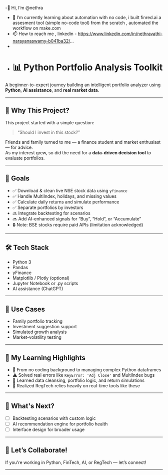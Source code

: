 -👋 Hi, I’m @nethra
- 🌱 I’m currently learning about automation with no code, i built finred.ai a assesment tool (simple no-code tool)  from the scratch , automated the workflow on make.com
- 📫 How to reach me , linkedin - https://www.linkedin.com/in/nethravathi-narayanaswamy-b041ba32/...
-
- # 📊 Python Portfolio Analysis Toolkit

A beginner-to-expert journey building an intelligent portfolio analyzer using **Python**, **AI assistance**, and **real market data**.

---

## 🧭 Why This Project?

This project started with a simple question:
> “Should I invest in this stock?”

Friends and family turned to me — a finance student and market enthusiast — for advice.  
As my interest grew, so did the need for a **data-driven decision tool** to evaluate portfolios.

---

## 🎯 Goals

- ✅ Download & clean live NSE stock data using `yfinance`
- ✅ Handle MultiIndex, holidays, and missing values
- ✅ Calculate daily returns and simulate performance
- ✅ Separate portfolios by investors
- 🔜 Integrate backtesting for scenarios
- 🔜 Add AI-enhanced signals for “Buy”, “Hold”, or “Accumulate”
- 🔒 Note: BSE stocks require paid APIs (limitation acknowledged)

---

## 🛠️ Tech Stack

- Python 3
- Pandas
- yFinance
- Matplotlib / Plotly (optional)
- Jupyter Notebook or .py scripts
- AI assistance (ChatGPT)

---

## 🧪 Use Cases

- Family portfolio tracking
- Investment suggestion support
- Simulated growth analysis
- Market-volatility testing

---

## 🌱 My Learning Highlights

- 🐍 From no coding background to managing complex Python dataframes
- ⚠️ Solved real errors like `KeyError: 'Adj Close'` and MultiIndex bugs
- 🧠 Learned data cleansing, portfolio logic, and return simulations
- 📌 Realized RegTech relies heavily on real-time tools like these

---

## 🚀 What's Next?

- [ ] Backtesting scenarios with custom logic  
- [ ] AI recommendation engine for portfolio health  
- [ ] Interface design for broader usage

---

## 🤝 Let’s Collaborate!

If you're working in Python, FinTech, AI, or RegTech — let’s connect!

---


<!---
neth-rookie/neth-rookie is a ✨ special ✨ repository because its `README.md` (this file) appears on your GitHub profile.
You can click the Preview link to take a look at your changes.
--->

